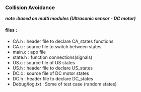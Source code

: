 ### Collision Avoidance 

***note :based on multi modules (Ultrasonic sensor - DC motor)***
#### files :
- CA.h : header file to declare CA_states functions   
- CA.c : source file to switch between states
- main.c : app file
- state.h : function connections(signals)
- US.c : source file of US states
- US.h : header file to declare US_states
- DC.c : source file of DC motor states
- DC.h : header file to declare DC_states
- Debug/log.txt : Some of test case (random states)